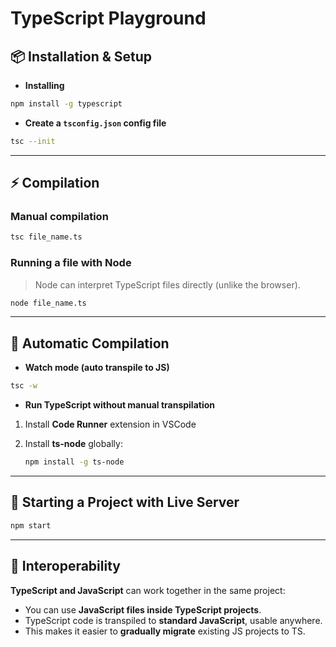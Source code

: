 # TypeScript Playground

## 📦 Installation & Setup

- **Installing**

```bash
npm install -g typescript
```

- **Create a `tsconfig.json` config file**

```bash
tsc --init
```

---

## ⚡ Compilation

### Manual compilation

```bash
tsc file_name.ts
```

### Running a file with Node

> Node can interpret TypeScript files directly (unlike the browser).

```bash
node file_name.ts
```

---

## 🔄 Automatic Compilation

- **Watch mode (auto transpile to JS)**

```bash
tsc -w
```

- **Run TypeScript without manual transpilation**

1. Install **Code Runner** extension in VSCode
2. Install **ts-node** globally:

   ```bash
   npm install -g ts-node
   ```

---

## 🚀 Starting a Project with Live Server

```bash
npm start
```

---

## 🔗 Interoperability

**TypeScript and JavaScript** can work together in the same project:

- You can use **JavaScript files inside TypeScript projects**.
- TypeScript code is transpiled to **standard JavaScript**, usable anywhere.
- This makes it easier to **gradually migrate** existing JS projects to TS.
